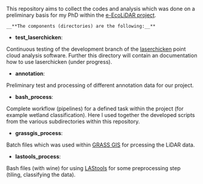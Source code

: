 This repository aims to collect the codes and analysis which was done on a preliminary basis for my PhD within the [e-EcoLiDAR project](https://www.esciencecenter.nl/project/eecolidar).  

 	__**The components (directories) are the following:__**

- **test_laserchicken**: 

Continuous testing of the development branch of the [laserchicken](https://github.com/eEcoLiDAR/laserchicken) point cloud analysis software. Further this directory will contain an documentation how to use laserchicken (under progress). 

- **annotation**:

Preliminary test and processing of different annotation data for our project. 

- **bash_process**:

Complete workflow (pipelines) for a defined task within the project (for example wetland classification). Here I used together the developed scripts from the various subdirectories within this repository.

- **grassgis_process**:

Batch files which was used within [GRASS GIS](https://grass.osgeo.org/) for prcessing the LiDAR data. 

- **lastools_process**:

Bash files (with wine) for using [LAStools](https://rapidlasso.com/lastools/) for some preprocessing step (tiling, classifying the data). 
